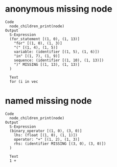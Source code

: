 # anonymous missing node

    Code
      node_children_print(node)
    Output
      S-Expression
      (for_statement [(1, 0), (1, 13)]
        "for" [(1, 0), (1, 3)]
        "(" [(1, 4), (1, 5)]
        variable: (identifier [(1, 5), (1, 6)])
        "in" [(1, 7), (1, 9)]
        sequence: (identifier [(1, 10), (1, 13)])
        ")" MISSING [(1, 13), (1, 13)]
      )
      
      Text
      for (i in vec
      

# named missing node

    Code
      node_children_print(node)
    Output
      S-Expression
      (binary_operator [(1, 0), (3, 0)]
        lhs: (float [(1, 0), (1, 1)])
        operator: "+" [(1, 2), (1, 3)]
        rhs: (identifier MISSING [(3, 0), (3, 0)])
      )
      
      Text
      1 +
      
      
      

